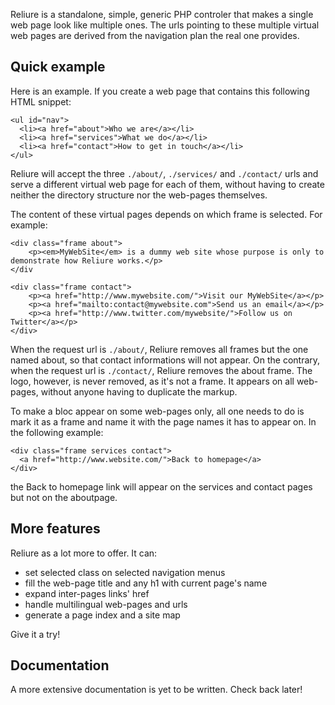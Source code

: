 Reliure is a standalone, simple, generic PHP controler that makes a single web page look like multiple ones. The urls pointing to these multiple virtual web pages are derived from the navigation plan the real one provides.

## Quick example

Here is an example. If you create a web page that contains this following HTML snippet: 

```
<ul id="nav">
  <li><a href="about">Who we are</a></li>
  <li><a href="services">What we do</a></li>
  <li><a href="contact">How to get in touch</a></li>
</ul>
```

Reliure will accept the three `./about/`, `./services/` and `./contact/` urls and serve a different virtual web page for each of them, without having to create neither the directory structure nor the web-pages themselves.

The content of these virtual pages depends on which frame is selected. For example: 

```
<div class="frame about">
    <p><em>MyWebSite</em> is a dummy web site whose purpose is only to demonstrate how Reliure works.</p>
</div

<div class="frame contact">
    <p><a href="http://www.mywebsite.com/">Visit our MyWebSite</a></p>
    <p><a href="mailto:contact@mywebsite.com">Send us an email</a></p>
    <p><a href="http://www.twitter.com/mywebsite/">Follow us on Twitter</a></p>
</div>
```

When the request url is `./about/`, Reliure removes all frames but the one named about, so that contact informations will not appear. On the contrary, when the request url is `./contact/`, Reliure removes the about frame. The logo, however, is never removed, as it's not a frame. It appears on all web-pages, without anyone having to duplicate the markup.

To make a bloc appear on some web-pages only, all one needs to do is mark it as a frame and name it with the page names it has to appear on. In the following example:

```
<div class="frame services contact">
  <a href="http://www.website.com/">Back to homepage</a>
</div>
```

the Back to homepage link will appear on the services and contact pages but not on the aboutpage.

## More features

Reliure as a lot more to offer. It can:
* set selected class on selected navigation menus
* fill the web-page title and any h1 with current page's name
* expand inter-pages links' href
* handle multilingual web-pages and urls
* generate a page index and a site map

Give it a try!

## Documentation

A more extensive documentation is yet to be written. Check back later!
